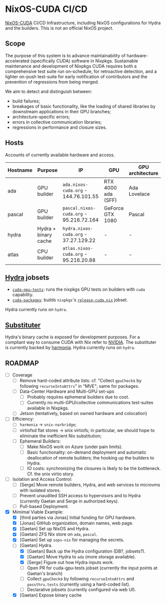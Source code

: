 # NixOS-CUDA CI/CD

[NixOS-CUDA](https://hydra.nixos-cuda.org) CI/CD Infrastructure, including NixOS configurations for Hydra and the builders.
This is not an official NixOS project.

## Scope

The purpose of this system is to advance maintainability of hardware-accelerated (specifically CUDA) software in Nixpkgs.
Sustainable maintenance and development of Nixpkgs CUDA requires both a comprehensive test suite run on-schedule, for retroactive detection,
and a lighter on-push test-suite for early notification of contributors and the prevention of regressions from being merged.

We aim to detect and distinguish between:
- build failures;
- breakages of basic functionality, like the loading of shared libraries by downstream applications in their GPU branches;
- architecture-specific errors;
- errors in collective communication libraries;
- regressions in performance and closure sizes.

## Hosts

Accounts of currently available hardware and access.

| Hostname  | Purpose               | IP                                        | GPU                   | GPU architecture  |
|-----------|-----------------------|-------------------------------------------|-----------------------|-------------------|
| ada       | GPU builder           | `ada.nixos-cuda.org` - 144.76.101.55      | RTX 4000 ada (SFF)    | Ada Lovelace      |
| pascal    | GPU builder           | `pascal.nixos-cuda.org` - 95.216.72.164   | GeForce GTX 1080      | Pascal            |
| hydra     | Hydra + binary cache  | `hydra.nixos-cuda.org` - 37.27.129.22     | -                     | -                 |
| atlas     | CPU builder           | `atlas.nixos-cuda.org` - 95.216.20.88     | -                     | -                 |

## [Hydra](https://hydra.nixos-cuda.org) jobsets

- [`cuda-gpu-tests`](https://hydra.nixos-cuda.org/jobset/cuda/cuda-gpu-tests): runs the nixpkgs GPU tests on builders with `cuda` capability.
- [`cuda-packages`](https://hydra.nixos-cuda.org/jobset/cuda/cuda-packages): builds `nixpkgs`'s [`release-cuda.nix`](https://github.com/NixOS/nixpkgs/blob/master/pkgs/top-level/release-cuda.nix) jobset.

Hydra currently runs on `hydra`.

## [Substituter](https://cache.nixos-cuda.org)

Hydra's binary cache is exposed for development purposes.
For a compliant way to consume CUDA with Nix refer to [NVIDIA](https://developer.nvidia.com/blog/developers-can-now-get-cuda-directly-from-their-favorite-third-party-platforms).
The substituter is currently backed by [harmonia](https://github.com/nix-community/harmonia).
Hydra currently runs on `hydra`.

## ROADMAP

- [ ] Coverage
    - [ ] Remove hard-coded attribute lists: cf. "Collect `gpuCheck`s by following `recurseIntoAttrs`" in "MVE"; same for packages.
    - [ ] Data-Center Hardware and Multi-GPU set-ups
      - [ ] Probably requires ephemeral builders due to cost.
      - [ ] Currently no multi-GPU/collective communications test-suites available in Nixpkgs.
    - [ ] Jetson (tentatively, based on owned hardware and colocation)
- [ ] Efficiency:
    - [ ] `harmonia` → `snix-narbridge`;
    - [ ] virtiofsd flat stores → snix virtiofs; in particular, we should hope to eliminate the inefficient Nix substitution;
    - [ ] Ephemeral Builders:
        - [ ] Make NixOS work on Azure (under pain limits).
        - [ ] Basic functionality: on-demand deployment and automatic deallocation of remote builders; the hooking up the builders to Hydra.
        - [ ] IO costs: synchronizing the closures is likely to be the bottleneck. Cf. the snix virtio story.
- [ ] Isolation and Access Control:
    - [ ] [Serge] Move remote builders, Hydra, and web services to microvms with isolated stores.
    - [ ] Prevent unaudited SSH access to hypervisors and to Hydra (currently Gaetan and Serge in authorized keys).
    - [ ] Pull-based Deployment.
- [x] Mimimal Viable Example:
    - [x] [third parties via Jonas] Initial funding for GPU hardware.
    - [x] [Jonas] GitHub organization, domain names, web page.
    - [x] [Gaetan] Set up NixOS and Hydra.
    - [x] [Gaetan] ZFS Nix store on `ada`, `pascal`.
    - [x] [Gaetan] Set up `sops-nix` for managing the secrets.
    - [ ] [Gaetan] Hydra.
        - [x] [Gaetan] Back up the Hydra configuration (DB?, jobsets?).
        - [x] [Gaetan] Move Hydra to `ada` (more storage available).
        - [x] [Serge] Figure out how Hydra inputs work.
        - [ ] Open PR for cuda-gpu-tests jobset (currently the input points at Gaetan's branch)
        - [ ] Collect `gpuCheck`s by following `recurseIntoAttrs` and `passthru.tests` (currently using a hard-coded list).
        - [ ] Declarative jobsets (currently configured via web UI).
    - [x] [Gaetan] Expose binary cache
